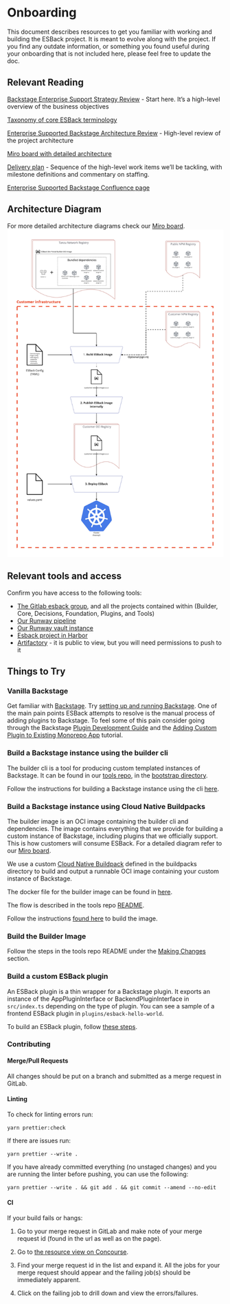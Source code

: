 # Onboarding

This document describes resources to get you familiar with working and building the ESBack project. It is meant to evolve along with the project. If you find any outdate information, or something you found useful during your onboarding that is not included here, please feel free to update the doc.

## Relevant Reading

[Backstage Enterprise Support Strategy Review](https://docs.google.com/document/d/1QxMhHVxsPnMXBCJQgE9_U0oXKjzyScLqm7B1lyEP8qw/edit) - Start here. It’s a high-level overview of the business objectives

[Taxonomy of core ESBack terminology](https://docs.google.com/document/d/1x8_1eq8yyBzwq4r_twzPzI3pdDPrqWkh3c1xs9Ya8Uc/edit)

[Enterprise Supported Backstage Architecture Review](https://docs.google.com/document/d/1jBpTVpg8ABavhVUzDKTri-LbdNE4pLpxQRtljMEDC84/edit) - High-level review of the project architecture

[Miro board with detailed architecture](https://miro.com/app/board/uXjVOpj4AGc=/?moveToWidget=3458764533901823314&cot=14)

[Delivery plan](https://docs.google.com/presentation/d/1mBADhpKO4zCcegbfLJRIoes-763eF80cCyDzYWI_DaA/edit#slide=id.p1) - Sequence of the high-level work items we’ll be tackling, with milestone definitions and commentary on staffing.

[Enterprise Supported Backstage Confluence page](https://confluence.eng.vmware.com/display/CNA/Enterprise+Supported+Backstage)

## Architecture Diagram

For more detailed architecture diagrams check our [Miro board](https://miro.com/app/board/uXjVOpj4AGc=/?moveToWidget=3458764533901823314&cot=14).
![ESBack Architecture Diagram](architecture-diagram.jpg)

## Relevant tools and access

Confirm you have access to the following tools:

- [The Gitlab esback group](https://gitlab.eng.vmware.com/esback), and all the projects contained within (Builder, Core, Decisions, Foundation, Plugins, and Tools)
- [Our Runway pipeline](https://runway-ci-sfo.eng.vmware.com/)
- [Our Runway vault instance](https://runway-vault-sfo.eng.vmware.com/ui/vault/secrets/runway_concourse/list/esback/)
- [Esback project in Harbor](https://harbor-repo.vmware.com/harbor/projects/3358050/repositories)
- [Artifactory](https://artifactory.eng.vmware.com/ui/repos/tree/General/esback-npm-local) - it is public to view, but you will need permissions to push to it

## Things to Try

### Vanilla Backstage

Get familiar with [Backstage](https://backstage.io/).
Try [setting up and running Backstage](https://backstage.io/docs/getting-started/).
One of the main pain points ESBack attempts to resolve is the manual process of adding plugins to Backstage.
To feel some of this pain consider going through the Backstage [Plugin Development Guide](https://backstage.io/docs/plugins/plugin-development) and the [Adding Custom Plugin to Existing Monorepo App](https://backstage.io/docs/tutorials/quickstart-app-plugin) tutorial.

### Build a Backstage instance using the builder cli

The builder cli is a tool for producing custom templated instances of Backstage.
It can be found in our [tools repo](https://gitlab.eng.vmware.com/esback/tools/-/tree/main/), in the [bootstrap directory](https://gitlab.eng.vmware.com/esback/tools/-/tree/main/bootstrap).

Follow the instructions for building a Backstage instance using the cli [here](https://gitlab.eng.vmware.com/esback/tools/-/blob/main/README.md#build-a-backstage-instance-using-the-builder-cli).

### Build a Backstage instance using Cloud Native Buildpacks

The builder image is an OCI image containing the builder cli and dependencies. The image contains everything that we provide for building a custom instance of Backstage, including plugins that we officially support. This is how customers will consume ESBack. For a detailed diagram refer to our [Miro board](https://miro.com/app/board/uXjVOpj4AGc=/).

We use a custom [Cloud Native Buildpack](https://buildpacks.io/) defined in the buildpacks directory to build and output a runnable OCI image containing your custom instance of Backstage.

The docker file for the builder image can be found in [here](https://gitlab.eng.vmware.com/esback/tools/-/blob/main/Dockerfile).

The flow is described in the tools repo [README](https://gitlab.eng.vmware.com/esback/tools/-/blob/main/README.md).

Follow the instructions [found here](https://gitlab.eng.vmware.com/esback/tools/-/blob/main/README.md#running-locally) to build the image.

### Build the Builder Image

Follow the steps in the tools repo README under the [Making Changes](https://gitlab.eng.vmware.com/esback/tools/-/blob/main/README.md#making-changes) section.

### Build a custom ESBack plugin

An ESBack plugin is a thin wrapper for a Backstage plugin.
It exports an instance of the AppPluginInterface or BackendPluginInterface in `src/index.ts` depending on the type of plugin.
You can see a sample of a frontend ESBack plugin in `plugins/esback-hello-world`.

To build an ESBack plugin, follow [these steps](https://gitlab.eng.vmware.com/esback/core/-/blob/main/plugins/README.md#build-a-custom-esback-plugin).

### Contributing

#### Merge/Pull Requests

All changes should be put on a branch and submitted as a merge request in GitLab.

#### Linting

To check for linting errors run:

```
yarn prettier:check
```

If there are issues run:

```
yarn prettier --write .
```

If you have already committed everything (no unstaged changes) and you are running the linter before pushing, you can use the following:

```
yarn prettier --write . && git add . && git commit --amend --no-edit
```

#### CI

If your build fails or hangs:

1.  Go to your merge request in GitLab and make note of your merge request id (found in the url as well as on the page).

1.  Go to [the resource view on Concourse](https://runway-ci-sfo.eng.vmware.com/teams/esback/pipelines/mr-check/resources/gitlab-mr).

1.  Find your merge request id in the list and expand it.
    All the jobs for your merge request should appear and the failing job(s) should be immediately apparent.

1.  Click on the failing job to drill down and view the errors/failures.
